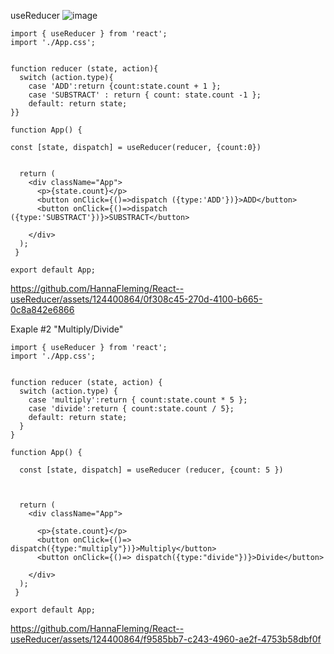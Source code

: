 useReducer
![image](https://github.com/HannaFleming/React--useReducer/assets/124400864/9b36eff0-822c-439d-a60c-f3861fb5176b)

```
import { useReducer } from 'react';
import './App.css';


function reducer (state, action){
  switch (action.type){
    case 'ADD':return {count:state.count + 1 };
    case 'SUBSTRACT' : return { count: state.count -1 };
    default: return state;
}}

function App() {

const [state, dispatch] = useReducer(reducer, {count:0})


  return (
    <div className="App">
      <p>{state.count}</p>
      <button onClick={()=>dispatch ({type:'ADD'})}>ADD</button>
      <button onClick={()=>dispatch ({type:'SUBSTRACT'})}>SUBSTRACT</button>

    </div>
  );
 }

export default App;

```
https://github.com/HannaFleming/React--useReducer/assets/124400864/0f308c45-270d-4100-b665-0c8a842e6866



Exaple #2 "Multiply/Divide"

```
import { useReducer } from 'react';
import './App.css';


function reducer (state, action) {
  switch (action.type) {
    case 'multiply':return { count:state.count * 5 };
    case 'divide':return { count:state.count / 5};
    default: return state;
  }
}

function App() {

  const [state, dispatch] = useReducer (reducer, {count: 5 })



  return (
    <div className="App">

      <p>{state.count}</p>
      <button onClick={()=> dispatch({type:"multiply"})}>Multiply</button>
      <button onClick={()=> dispatch({type:"divide"})}>Divide</button>

    </div>
  );
 }

export default App;

```


https://github.com/HannaFleming/React--useReducer/assets/124400864/f9585bb7-c243-4960-ae2f-4753b58dbf0f

